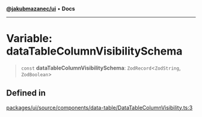 [**@jakubmazanec/ui**](../README.md) • **Docs**

---

# Variable: dataTableColumnVisibilitySchema

> `const` **dataTableColumnVisibilitySchema**: `ZodRecord`\<`ZodString`, `ZodBoolean`\>

## Defined in

[packages/ui/source/components/data-table/DataTableColumnVisibility.ts:3](https://github.com/jakubmazanec/tools/blob/2afd81e4680434017b6f838733fd5ccd928cec42/packages/ui/source/components/data-table/DataTableColumnVisibility.ts#L3)
